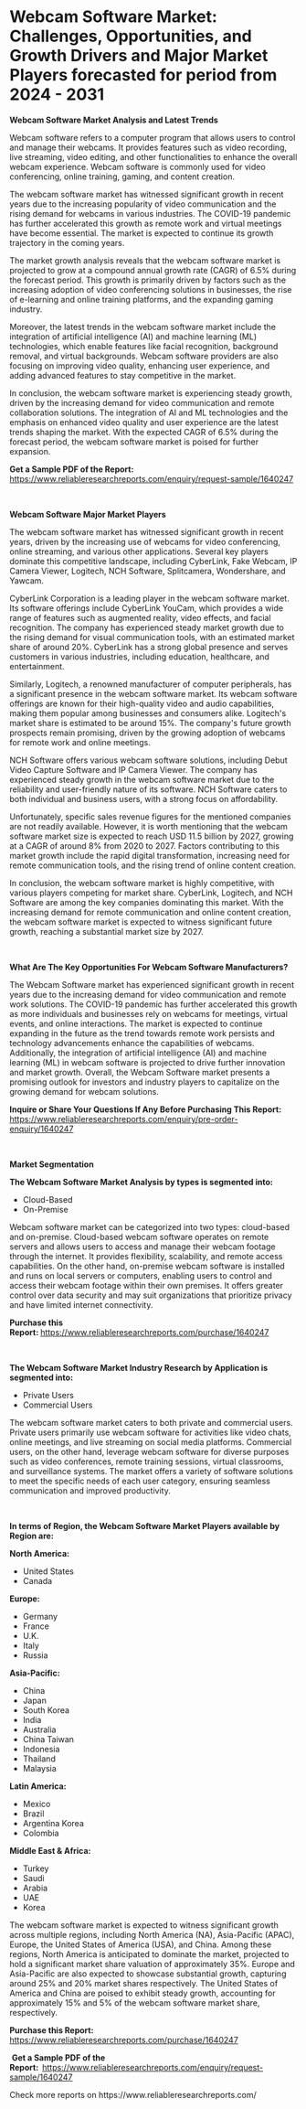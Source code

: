 <p><h1>Webcam Software Market: Challenges, Opportunities, and Growth Drivers and Major Market Players forecasted for period from 2024 - 2031</h1></p><p><strong>Webcam Software Market Analysis and Latest Trends</strong></p>
<p><p>Webcam software refers to a computer program that allows users to control and manage their webcams. It provides features such as video recording, live streaming, video editing, and other functionalities to enhance the overall webcam experience. Webcam software is commonly used for video conferencing, online training, gaming, and content creation.</p><p>The webcam software market has witnessed significant growth in recent years due to the increasing popularity of video communication and the rising demand for webcams in various industries. The COVID-19 pandemic has further accelerated this growth as remote work and virtual meetings have become essential. The market is expected to continue its growth trajectory in the coming years.</p><p>The market growth analysis reveals that the webcam software market is projected to grow at a compound annual growth rate (CAGR) of 6.5% during the forecast period. This growth is primarily driven by factors such as the increasing adoption of video conferencing solutions in businesses, the rise of e-learning and online training platforms, and the expanding gaming industry.</p><p>Moreover, the latest trends in the webcam software market include the integration of artificial intelligence (AI) and machine learning (ML) technologies, which enable features like facial recognition, background removal, and virtual backgrounds. Webcam software providers are also focusing on improving video quality, enhancing user experience, and adding advanced features to stay competitive in the market.</p><p>In conclusion, the webcam software market is experiencing steady growth, driven by the increasing demand for video communication and remote collaboration solutions. The integration of AI and ML technologies and the emphasis on enhanced video quality and user experience are the latest trends shaping the market. With the expected CAGR of 6.5% during the forecast period, the webcam software market is poised for further expansion.</p></p>
<p><strong>Get a Sample PDF of the Report:&nbsp;</strong> <a href="https://www.reliableresearchreports.com/enquiry/request-sample/1640247">https://www.reliableresearchreports.com/enquiry/request-sample/1640247</a></p>
<p>&nbsp;</p>
<p><strong>Webcam Software Major Market Players</strong></p>
<p><p>The webcam software market has witnessed significant growth in recent years, driven by the increasing use of webcams for video conferencing, online streaming, and various other applications. Several key players dominate this competitive landscape, including CyberLink, Fake Webcam, IP Camera Viewer, Logitech, NCH Software, Splitcamera, Wondershare, and Yawcam.</p><p>CyberLink Corporation is a leading player in the webcam software market. Its software offerings include CyberLink YouCam, which provides a wide range of features such as augmented reality, video effects, and facial recognition. The company has experienced steady market growth due to the rising demand for visual communication tools, with an estimated market share of around 20%. CyberLink has a strong global presence and serves customers in various industries, including education, healthcare, and entertainment.</p><p>Similarly, Logitech, a renowned manufacturer of computer peripherals, has a significant presence in the webcam software market. Its webcam software offerings are known for their high-quality video and audio capabilities, making them popular among businesses and consumers alike. Logitech's market share is estimated to be around 15%. The company's future growth prospects remain promising, driven by the growing adoption of webcams for remote work and online meetings.</p><p>NCH Software offers various webcam software solutions, including Debut Video Capture Software and IP Camera Viewer. The company has experienced steady growth in the webcam software market due to the reliability and user-friendly nature of its software. NCH Software caters to both individual and business users, with a strong focus on affordability.</p><p>Unfortunately, specific sales revenue figures for the mentioned companies are not readily available. However, it is worth mentioning that the webcam software market size is expected to reach USD 11.5 billion by 2027, growing at a CAGR of around 8% from 2020 to 2027. Factors contributing to this market growth include the rapid digital transformation, increasing need for remote communication tools, and the rising trend of online content creation.</p><p>In conclusion, the webcam software market is highly competitive, with various players competing for market share. CyberLink, Logitech, and NCH Software are among the key companies dominating this market. With the increasing demand for remote communication and online content creation, the webcam software market is expected to witness significant future growth, reaching a substantial market size by 2027.</p></p>
<p>&nbsp;</p>
<p><strong>What Are The Key Opportunities For Webcam Software Manufacturers?</strong></p>
<p><p>The Webcam Software market has experienced significant growth in recent years due to the increasing demand for video communication and remote work solutions. The COVID-19 pandemic has further accelerated this growth as more individuals and businesses rely on webcams for meetings, virtual events, and online interactions. The market is expected to continue expanding in the future as the trend towards remote work persists and technology advancements enhance the capabilities of webcams. Additionally, the integration of artificial intelligence (AI) and machine learning (ML) in webcam software is projected to drive further innovation and market growth. Overall, the Webcam Software market presents a promising outlook for investors and industry players to capitalize on the growing demand for webcam solutions.</p></p>
<p><strong>Inquire or Share Your Questions If Any Before Purchasing This Report:</strong> <a href="https://www.reliableresearchreports.com/enquiry/pre-order-enquiry/1640247">https://www.reliableresearchreports.com/enquiry/pre-order-enquiry/1640247</a></p>
<p>&nbsp;</p>
<p><strong>Market Segmentation</strong></p>
<p><strong>The Webcam Software Market Analysis by types is segmented into:</strong></p>
<p><ul><li>Cloud-Based</li><li>On-Premise</li></ul></p>
<p><p>Webcam software market can be categorized into two types: cloud-based and on-premise. Cloud-based webcam software operates on remote servers and allows users to access and manage their webcam footage through the internet. It provides flexibility, scalability, and remote access capabilities. On the other hand, on-premise webcam software is installed and runs on local servers or computers, enabling users to control and access their webcam footage within their own premises. It offers greater control over data security and may suit organizations that prioritize privacy and have limited internet connectivity.</p></p>
<p><strong>Purchase this Report:&nbsp;</strong><a href="https://www.reliableresearchreports.com/purchase/1640247">https://www.reliableresearchreports.com/purchase/1640247</a></p>
<p>&nbsp;</p>
<p><strong>The Webcam Software Market Industry Research by Application is segmented into:</strong></p>
<p><ul><li>Private Users</li><li>Commercial Users</li></ul></p>
<p><p>The webcam software market caters to both private and commercial users. Private users primarily use webcam software for activities like video chats, online meetings, and live streaming on social media platforms. Commercial users, on the other hand, leverage webcam software for diverse purposes such as video conferences, remote training sessions, virtual classrooms, and surveillance systems. The market offers a variety of software solutions to meet the specific needs of each user category, ensuring seamless communication and improved productivity.</p></p>
<p>&nbsp;</p>
<p><strong>In terms of Region, the Webcam Software Market Players available by Region are:</strong></p>
<p>
    <p> <strong> North America: </strong>
        <ul>
            <li>United States</li>
            <li>Canada</li>
        </ul>
        </p> 
    <p> <strong> Europe: </strong>
        <ul>
            <li>Germany</li>
            <li>France</li>
            <li>U.K.</li>
            <li>Italy</li>
            <li>Russia</li>
        </ul>
        </p> 
    <p> <strong> Asia-Pacific: </strong>
        <ul>
            <li>China</li>
            <li>Japan</li>
            <li>South Korea</li>
            <li>India</li>
            <li>Australia</li>
            <li>China Taiwan</li>
            <li>Indonesia</li>
            <li>Thailand</li>
            <li>Malaysia</li>
        </ul>
        </p> 
    <p> <strong> Latin America: </strong>
        <ul>
            <li>Mexico</li>
            <li>Brazil</li>
            <li>Argentina Korea</li>
            <li>Colombia</li>
        </ul>
        </p> 
    <p> <strong> Middle East & Africa: </strong>
        <ul>
            <li>Turkey</li>
            <li>Saudi</li>
            <li>Arabia</li>
            <li>UAE</li>
            <li>Korea</li>
        </ul>
    </p>
    </p>
<p><p>The webcam software market is expected to witness significant growth across multiple regions, including North America (NA), Asia-Pacific (APAC), Europe, the United States of America (USA), and China. Among these regions, North America is anticipated to dominate the market, projected to hold a significant market share valuation of approximately 35%. Europe and Asia-Pacific are also expected to showcase substantial growth, capturing around 25% and 20% market shares respectively. The United States of America and China are poised to exhibit steady growth, accounting for approximately 15% and 5% of the webcam software market share, respectively.</p></p>
<p><strong>Purchase this Report: </strong><a href="https://www.reliableresearchreports.com/purchase/1640247">https://www.reliableresearchreports.com/purchase/1640247</a></p>
<p>&nbsp;<strong>Get a Sample PDF of the Report:&nbsp;&nbsp;</strong><a href="https://www.reliableresearchreports.com/enquiry/request-sample/1640247">https://www.reliableresearchreports.com/enquiry/request-sample/1640247</a></p>
<p><strong></strong></p>
<p>Check more reports on https://www.reliableresearchreports.com/</p>